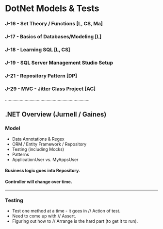 # DotNet Models & Tests

### J-16 - Set Theory / Functions [L, CS, Ma]
### J-17 - Basics of Databases/Modeling [L]
### J-18 - Learning SQL [L, CS]
### J-19 - SQL Server Management Studio Setup
### J-21 - Repository Pattern [DP]

### J-29 - MVC - Jitter Class Project [AC]

.....................................................................
## .NET Overview  (Jurnell / Gaines)

### Model
* Data Annotations & Regex
* ORM / Entity Framework / Repository
* Testing (including Mocks)
* Patterns
* ApplicationUser vs. MyAppsUser

#### Business logic goes into Repository.

#### Controller will change over time.

*****
### Testing
* Test one method at a time - it goes in // Action of test.
* Need to come up with // Assert.
* Figuring out how to // Arrange is the hard part (to get it to run).
